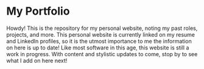 # My Portfolio
Howdy! This is the repository for my personal website, noting my past roles, projects, and more. This personal website is currently linked on my resume and LinkedIn profiles, so it is the utmost importance to me the information on here is up to date!
Like most software in this age, this website is still a work in progress. With content and stylistic updates to come, stop by to see what I add on here next!
